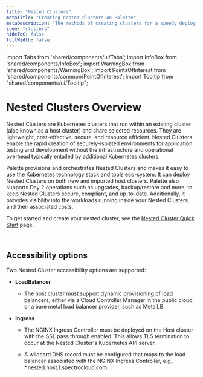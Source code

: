 ```yaml
---
title: "Nested Clusters"
metaTitle: "Creating nested clusters on Palette"
metaDescription: "The methods of creating clusters for a speedy deployment on any CSP"
icon: "clusters"
hideToC: false
fullWidth: false
---
```


import Tabs from 'shared/components/ui/Tabs';
import InfoBox from 'shared/components/InfoBox';
import WarningBox from 'shared/components/WarningBox';
import PointsOfInterest from 'shared/components/common/PointOfInterest';
import Tooltip from "shared/components/ui/Tooltip";


# Nested Clusters Overview

Nested Clusters are Kubernetes clusters that run within an existing cluster (also known as a host cluster) and share selected resources. They are lightweight, cost-effective, secure, and resource efficient. Nested Clusters enable the rapid creation of securely-isolated environments for application testing and development without the infrastructure and operational overhead typically entailed by additional Kubernetes clusters.

Palette provisions and orchestrates Nested Clusters and makes it easy to use the Kubernetes technology stack and tools eco-system. It can deploy Nested Clusters on both new and imported host clusters. Palette also supports Day 2 operations such as upgrades, backup/restore and more, to keep Nested Clusters secure, compliant, and up-to-date. Additionally, it provides visibility into the workloads running inside your Nested Clusters and their associated costs.

To get started and create your nested cluster, see the [Nested Cluster Quick Start](/clusters/nested-clusters/cluster-quickstart) page.


<br />

## Accessibility options

Two Nested Cluster accessibility options are supported:
- **LoadBalancer**
  - The host cluster must support dynamic provisioning of load balancers, either via a Cloud Controller Manager in the public cloud or a bare metal load balancer provider, such as MetalLB.

- **Ingress**
  - The NGINX Ingress Controller must be deployed on the Host cluster with the SSL pass through enabled. This allows TLS termination to occur at the Nested Cluster's Kubernetes API server.

  - A wildcard DNS record must be configured that maps to the load balancer associated with the NGINX Ingress Controller, e.g., *.nested.host.1.spectrocloud.com.

<br />



